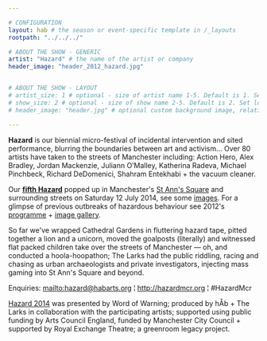 ```yaml
---

# CONFIGURATION
layout: hab # the season or event-specific template in /_layouts
rootpath: "../../../"

# ABOUT THE SHOW - GENERIC
artist: "Hazard" # the name of the artist or company
header_image: "header_2012_hazard.jpg"   


# ABOUT THE SHOW - LAYOUT
# artist_size: 1 # optional - size of artist name 1-5. Default is 1. Set longer names to lower values
# show_size: 2 # optional - size of show name 2-5. Default is 2. Set longer names to lower values
# header_image: "header.jpg" # optional custom background image, relative to current page

---         
```

**Hazard** is our biennial micro-festival of incidental intervention and sited performance, blurring the boundaries between art and activism… Over 80 artists have taken to the streets of Manchester including: Action Hero, Alex Bradley, Jordan Mackenzie, Juliann O’Malley, Katherina Radeva, Michael Pinchbeck, Richard DeDomenici, Shahram Entekhabi + the vacuum cleaner.        
        
Our **[fifth Hazard](/archive/2014-hazard)** popped up in Manchester's [St Ann's Square](http://bit.ly/1wrGmvW) and surrounding streets on Saturday 12 July 2014, see some [images](/galleries/2014-hazard). For a glimpse of previous outbreaks of hazardous behaviour see 2012's [programme](/archive/2012-hazard) + [image gallery](/galleries/2012-hazard).         
              
So far we've wrapped Cathedral Gardens in fluttering hazard tape, pitted together a lion and a unicorn, moved the goalposts (literally) and witnessed flat packed children take over the streets of Manchester — oh, and conducted a hoola-hoopathon; The Larks had the public riddling, racing and chasing as urban archaeologists and private investigators, injecting mass gaming into St Ann's Square and beyond.       
                 
Enquiries: <mailto:hazard@habarts.org> ¦ <http://hazardmcr.org> ¦ #HazardMcr       
          
[Hazard 2014](/archive/2014-hazard) was presented by Word of Warning; produced by hÅb + The Larks in collaboration with the participating artists; supported using public funding by Arts Council England, funded by Manchester City Council + supported by Royal Exchange Theatre; a greenroom legacy project.
